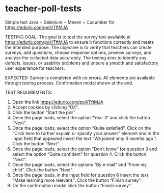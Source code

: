 # teacher-poll-tests

Simple test Java + Selenium + Maven + Cucumber for https://edurio.com/poll/TftMJA

TESTING GOAL:
The goal is to test the survey tool available at https://edurio.com/poll/TftMJA to ensure it functions correctly and meets the intended purpose. The objective is to verify that teachers can create surveys, add questions, choose response options, preview surveys, and analyze the collected data accurately. The testing aims to identify any defects, issues, or usability problems and ensure a smooth and satisfactory user experience for teachers.

EXPECTED:
Survey is completed with no errors. All elements are available through testing process. Confirmation modal shown at the end.

TEST REQUIREMENTS:
1. Open the link https://edurio.com/poll/TftMJA
2. Accept cookies by clicking “OK”.
3. Click the button “Start the poll”
4. Once the page loads, select the option “Year 3” and click the button “Next”.
5. Once the page loads, select the option “Quite satisfied”. Click on the “Click here to
   further explain or specify your answer” element and in the input field that appeared
   insert the text “We joined only 3 months ago.”. Click the button “Next”.
6. Once the page loads, select the option “Don’t know” for question 3 and select the
   option “Quite confident” for question 4. Click the button “Next”.
7. Once the page loads, select the options “By e-mail” and “From my child”. Click the
   button “Next”.
8. Once the page loads, in the input field for question 6 insert the text “Make learning
   more relevant.”. Click the button “Finish survey”.
9. On the confirmation modal click the button “Finish survey”.